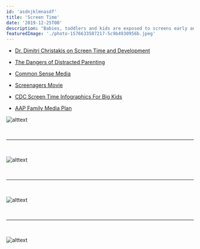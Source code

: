 ```yaml
---
id: 'asdnjklmnasdf'
title: 'Screen Time'
date: '2019-12-25T00'
description: "Babies, toddlers and kids are exposed to screens early and often, and I'm concerned that this is negatively affecting their growth, development, attention span, and sleep. It also affects their relationships with loved ones and their ability to interact with their peers."
featuredImage: './photo-1576633587217-5c9b4930956b.jpeg'
---
```


* [Dr. Dimitri Christakis on Screen Time and Development](https://www.youtube.com/watch?v=BoT7qH_uVNo)

* [The Dangers of Distracted Parenting](https://www.theatlantic.com/magazine/archive/2018/07/the-dangers-of-distracted-parenting/561752/)

* [Common Sense Media](https://www.commonsensemedia.org/)

* [Screenagers Movie](https://www.screenagersmovie.com/)

* [CDC Screen Time Infographics For Big Kids](https://www.cdc.gov/nccdphp/dnpao/multimedia/infographics/getmoving.html)

* [AAP Family Media Plan](https://www.healthychildren.org/English/media/Pages/default.aspx)

![alttext](https://blog.chocchildrens.org/wp-content/uploads/2016/12/Screen-time-graphic-768x1015.jpg)

<br/>

---

<br/>

![alttext](https://www.cdc.gov/nccdphp/dnpao/multimedia/infographics/images/getmoving_8-10.png)

<br/>

---

<br/>

![alttext](https://www.cdc.gov/nccdphp/dnpao/multimedia/infographics/images/getmoving_11-14.png)

<br/>

---

<br/>

![alttext](https://www.cdc.gov/nccdphp/dnpao/multimedia/infographics/images/getmoving_15-18.png)

